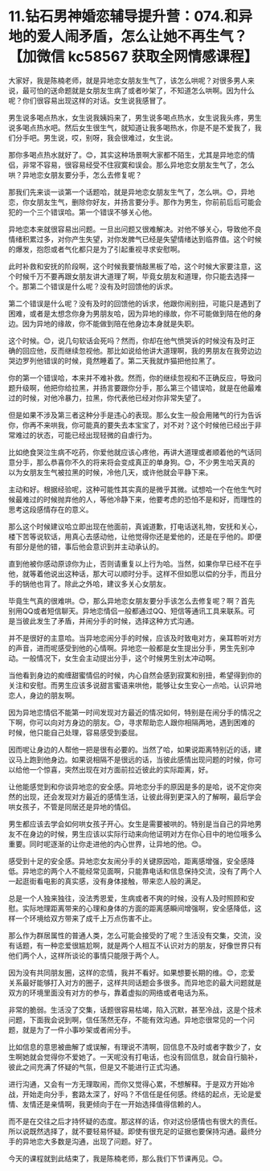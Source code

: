# 11.钻石男神婚恋辅导提升营：074.和异地的爱人闹矛盾，怎么让她不再生气？【加微信 kc58567 获取全网情感课程】

大家好，我是陈楠老师，就是异地恋女朋友生气了，该怎么哄呢？对很多男人来说，最可怕的送命题就是女朋友生病了或者吵架了，不知道怎么哄啊。因为什么呢？你们很容易出现这样的对话。女生说我感冒了。

男生说多喝点热水，女生说我姨妈来了，男生说多喝点热水，女生说我头疼，男生说多喝点热水吧。然后女生很生气，就知道让我多喝热水，你是不是不爱我了，我们分手吧。男生说，哎，别呀，我会很难过，女生说。

那你多喝点热水就好了。😊，其实这种场景啊大家都不陌生，尤其是异地恋的情侣，非常不容易，很容易经受不住寂寞和误会。那么异地恋女朋友生气了，怎么哄？异地恋女朋友要分手，怎么去修复呢？

那我们先来谈一谈第一个话题哈，就是异地恋女朋友生气了，怎么哄。😊，异地恋，你女朋友生气，删除你好友，并扬言要分手。那作为男生，你前前后后可能会犯的一个三个错误哈。第一个错误不够关心他。

异地恋本来就很容易出问题。一旦出问题又很难解决。对他不够关心，导致他不良情绪积累过多，对你产生失望，对你发脾气已经是失望情绪达到临界值。这个时候的爆发，抱怨或者气化都只是为了引起重视寻求安慰啊。

此时补救和安抚的阶段啊，这个时候我要悄敲黑板了哈，这个时候大家要注意，这个时候千万不要再跟女朋友讲大道理了啊，毕竟女朋友和道理，你只能去选择一个。那第二个错误是什么呢？没有及时回馈他的诉求。

第二个错误是什么呢？没有及时的回馈他的诉求，他跟你闹别扭，可能只是遇到了困难，或者是太想念你身为男朋友哈，因为异地的缘故，你不可能做到陪在他的身边。因为异地的缘故，你不能做到陪在他身边本身就是失职。

这个时候。😊，说几句软话会死吗？然而，你却在他气愤哭诉的时候没有及时正确的回应他，反而继续忽视他。那比如说给他讲大道理啊，我的男朋友在我旁边边哭边罗列他错误的时候，竟然睡着了。第二天我就炸猫把他拉黑了。

你的第一个错误哈，本来并不难补救。然而，你的继续忽视和不正确反应，导致问题升级啊，他把你给拉黑，并扬言要跟你分手，那么第三个错误哈，就是在他最难过的时候，对他冷暴力，拉黑，你代表他已经对你非常失望了。

但是如果不涉及第三者这种分手是违心的表现。那么女生一般会用赌气的行为告诉你，你再不来哄我，你可能真的要失去本宝宝了，对不对？这个时候他已经出于非常难过的状态，可能已经出现轻微的自虐行为。

比如绝食哭泣生病不吃药，你爱他就应该心疼他，再讲大道理或者顺着他的气话同意分手，那么恭喜你不久的将来将会变成真正的单身狗。😊，不少男生哈天真的以为女朋友生气被拉黑的时候，冷他几天，或许他就会平静下来。

主动和好。根据经验呢，这种可能性其实真的是微乎其微。试想哈一个在他生气时候最难过的时候抛弃他的人，等他冷静下来，他要考虑的恐怕不是和好，而理性的思考这段感情存在的意义。

那么这个时候建议哈立即出现在他面前，真诚道歉，打电话送礼物，安抚和关心，楼下苦等说软话，用真心去感动他，让他觉得你还是爱他的，还是在乎他的。即便有部分是他的错，事后他会意识到并主动承认的。

直到他被你感动原谅你为止，否则请重复以上行为哈。当然，如果你早已经不在乎他，就等着他说出这种话，那大可以顺时分手。这样不但如愿以偿的分手，而且分手的锅他也背了。除此之外哈，建议多关心女朋友。

毕竟生气真的很难哄。😊，那么异地恋女朋友要分手该怎么去修复呢？啊？首先别用QQ或者短信聊天。异地恋情侣一般都通过QQ、短信等通讯工具来联系。可是当彼此发生了矛盾，并闹分手的时候，选择这种方式沟通。

并不是很好的主意哈。当异地恋闹分手的时候，应该及时致电对方，亲耳聆听对方的声音，进而呢感受到他的心情啊。异地恋一般都是女生提出分手，男生先别冲动。一般情况下，女生会主动提出分手，这个时候男生别太冲动啊。

当他看到身边的痴缠甜蜜情侣的时候，内心自然会感到寂寞和别扭，希望得到你的关注和安慰。而男生应该多说甜言蜜语来哄他，能够让女生安心一点哈。认识异地恋人，身边的朋友啊。

因为异地恋情侣不能第一时间发现对方最近的情况如何，特别是在闹分手的情况之下啊，你可以向对方身边的朋友。😊，寻求帮助恋人跟你相隔两地，遇到困难的时候，他只能自己处理，容易感受到委屈。

因而呢让身边的人帮他一把是很有必要的。当然了哈，如果说距离特别近的话，建议马上跑到他身边。如果说相隔不是很远的话，当彼此感情出现问题的时候，你可以给他一个惊喜，突然出现在对方面前拉近彼此的实际距离，好。

让他能感觉到和你谈异地恋的安全感。异地恋分手的原因是多的是哈，说不定你突然的出现，还会发现对方最近的感情生活，让彼此得到更深入的了解啊，最后学会哄女孩子，不管是同居还是异地的情侣。

男生都应该去学会如何哄女孩子开心。女生是需要被哄的。特别是当自己的异地男友不在身边的时候，男生应该以实际行动来向他证明对方在你心目中的地位哦多么重要。同时呢逐渐的让你走进他的内心世界，让异地的他。😊。

感受到十足的安全感。异地恋女友闹分手的关键原因哈，距离感增强，安全感降低。异地恋的两个人不能经常见面啊，只能靠电话和信息保持交流，没有了两个人一起逛街看电影的真实感，没有身体接触，带来恋人般的满足。

总是一个人独来独往，没法秀恩爱，生病或者不爽的时候，没有人及时照顾和安慰。实际地理距离带来的心理和身体的方面的距离感瞬间增强啊，安全感降低，这样一个环境给双方带来了成千上万点伤害不止。

那么作为群居属性的普通人类，怎么可能会接受的了呢？生活没有交集，交流，没有话题，有一种恋爱很尴尬啊，就是两个人相互不认识对方的朋友，好像世界只有他们两个人，这样所谈论的事情只能限于两个人。

因为没有共同朋友圈，这样的恋情，我并不看好。如果想要长期的维。😊，恋爱关系最好能够打入对方的圈子，这样共同话题会多很多。而异地恋的最大问题就是双方的环境里面没有对方的参与，靠着虚拟的网络或者电话为系。

非常的脆弱。生活没了交集，话题很容易枯竭，陷入沉默，甚至冷战，这是个技术问题，下面我会说到啊，信任荡然无存，不能有效沟通。异地恋很常见的一个问题，就是为了一件小事吵架或者闹分手。

比如信息的意思被曲解了或误解，有理说不清啊，回信息不及时或者字数少了，女生啊她就会觉得你不爱她了。一天呢没有打电话，也没有回信息，就会自行脑补，彼此之间充满了怀疑的气氛，但是又不能进行正式沟通。

进行沟通，又会有一方无理取闹，而你又觉得心累，不想解释。于是双方开始冷战，开始走向分手，套路太深了，好吗？不信任是任何感。终结的起点，无论是爱情、友情还是亲情啊，我更倾向于在一开始选择值得信赖的人。

而不是在交往之后才持怀疑的态度。那这样的话，你对这份感情也有很大的责任。所以说既然选择了，就不要轻易怀疑。即使有很充足的证据也要保持沟通。最终分手的异地恋大多数是沟通，出现了问题。好了。

今天的课程就到此结束了，我是陈楠老师，那么我们下节课再见。😊。